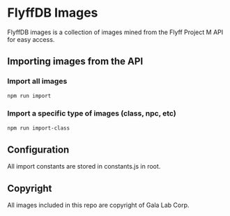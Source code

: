 # FlyffDB Images

FlyffDB images is a collection of images mined from the Flyff Project M API for easy access.

## Importing images from the API

### Import all images

```bash
npm run import
```

### Import a specific type of images (class, npc, etc)

```bash
npm run import-class
```

## Configuration

All import constants are stored in constants.js in root.

## Copyright

All images included in this repo are copyright of Gala Lab Corp.

